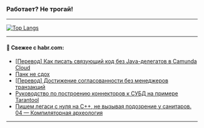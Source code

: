 ### Работает? Не трогай!

---
<!--
#### 🛠️ Technical stack:

![Java](https://img.shields.io/badge/Java-informational?logo=Oracle&style=flat&logoColor=white&color=FF4500)
![Kotlin](https://img.shields.io/badge/Kotlin-informational?logo=Kotlin&style=flat&logoColor=white&color=774D97)
![TS](https://img.shields.io/badge/TypeScript-informational?logo=typeScript&style=flat&logoColor=black&color=017acc)
![Python](https://img.shields.io/badge/Python-informational?logo=Python&style=flat&logoColor=black&color=ffdd54) <br>
![Spring](https://img.shields.io/badge/Spring-informational?logo=Spring&style=flat&logoColor=white&color=6DB33F) 
![SpringBoot](https://img.shields.io/badge/SpringBoot-informational?logo=SpringBoot&style=flat&logoColor=white&color=6DB33F)
![Nest](https://img.shields.io/badge/NestJS-informational?logo=NestJS&style=flat&logoColor=white&color=E0234E) 
![NodeJS](https://img.shields.io/badge/NodeJS-informational?logo=node.js&style=flat&logoColor=white&color=70A760)<br>
![PostgreSQL](https://img.shields.io/badge/PostgreSQL-informational?logo=PostgreSQL&style=flat&logoColor=white&color=DAA520)
![MongoDB](https://img.shields.io/badge/MongoDB-informational?logo=MongoDB&style=flat&logoColor=white&color=870000)
![Apache](https://img.shields.io/badge/Apache-informational?logo=apache&style=flat&logoColor=white&color=f74e28)

___ 
-->

<!--- #### 🛠️ : --->

[![Top Langs](https://github-readme-stats-82jvfl3w3-advtsettinggmailcoms-projects.vercel.app/api/top-langs/?username=zloylis&langs_count=10&hide_title=true&title_color=e6edf3&size_weight=0.5&count_weight=0.5&layout=compact&hide_progress=true&hide_border=true&theme=dracula)](https://github.com/zloylis)

<!---


####  :octocat:&nbsp;&nbsp; Статистика:

![GitHub stats](https://github-readme-stats-u2qms2cxw-advtsettinggmailcoms-projects.vercel.app/api?username=zloylis&show_icons=true&hide_border=true&theme=dracula&title_color=e6edf3&include_all_commits=true&count_private=true&hide_rank=false&hide_title=true&rank_icon=github)
-->
---

#### 💬 Свежее с habr.com:

<!-- BLOG-POST-LIST:START -->
- [[Перевод] Как писать связующий код без Java-делегатов в Camunda Cloud](https://habr.com/ru/articles/876030/?utm_source=habrahabr&utm_medium=rss&utm_campaign=876030)
- [Панк не сдох](https://habr.com/ru/companies/alfa/articles/876164/?utm_source=habrahabr&utm_medium=rss&utm_campaign=876164)
- [[Перевод] Достижение согласованности без менеджеров транзакций](https://habr.com/ru/articles/876292/?utm_source=habrahabr&utm_medium=rss&utm_campaign=876292)
- [Руководство по построению коннекторов к СУБД на примере Tarantool](https://habr.com/ru/companies/vk/articles/876094/?utm_source=habrahabr&utm_medium=rss&utm_campaign=876094)
- [Пишем легаси с нуля на С++, не вызывая подозрение у санитаров. 04 — Компиляторная археология](https://habr.com/ru/articles/876272/?utm_source=habrahabr&utm_medium=rss&utm_campaign=876272)
<!-- BLOG-POST-LIST:END -->

---
